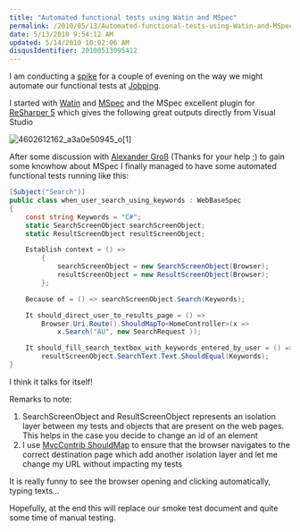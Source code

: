 ```yaml
---
title: "Automated functional tests using Watin and MSpec"
permalink: /2010/05/13/Automated-functional-tests-using-Watin-and-MSpec/
date: 5/13/2010 9:54:12 AM
updated: 5/14/2010 10:02:06 AM
disqusIdentifier: 20100513095412
---
```

I am conducting a [spike](http://searchsoftwarequality.techtarget.com/sDefinition/0,,sid92_gci1306773,00.html) for a couple of evening on the way we might automate our functional tests at [Jobping](http://www.jobping.com). 

I started with [Watin](http://watin.sourceforge.net/) and [MSpec](http://github.com/machine/machine.specifications) and the MSpec excellent plugin for [ReSharper 5](http://www.jetbrains.com/resharper/index.html) which gives the following great outputs directly from Visual Studio
<!-- more -->

![4602612162_a3a0e50945_o[1]](/images/4602612162_a3a0e50945_o%5B1%5D.png "4602612162_a3a0e50945_o[1]") 

After some discussion with [Alexander Groß](http://therightstuff.de/) (Thanks for your help ;) to gain some knowhow about MSpec I finally managed to have some automated functional tests running like this:

```csharp
[Subject("Search")]
public class when_user_search_using_keywords : WebBaseSpec
{     
    const string Keywords = "C#";
    static SearchScreenObject searchScreenObject;
    static ResultScreenObject resultScreenObject;

    Establish context = () =>
        {
            searchScreenObject = new SearchScreenObject(Browser);
            resultScreenObject = new ResultScreenObject(Browser);
        };

    Because of = () => searchScreenObject.Search(Keywords);

    It should_direct_user_to_results_page = () =>
        Browser.Uri.Route().ShouldMapTo<HomeController>(x =>
            x.Search("AU", new SearchRequest ));

    It should_fill_search_textbox_with_keywords_entered_by_user = () =>
        resultScreenObject.SearchText.Text.ShouldEqual(Keywords);
}
```
I think it talks for itself!

Remarks to note:

1.  SearchScreenObject and ResultScreenObject represents an isolation layer between my tests and objects that are present on the web pages. This helps in the case you decide to change an id of an element
2.  I use [MvcContrib ShouldMap](http://mvccontrib.codeplex.com/wikipage?title=TestHelper) to ensure that the browser navigates to the correct destination page which add another isolation layer and let me change my URL without impacting my tests  

It is really funny to see the browser opening and clicking automatically, typing texts… 

Hopefully, at the end this will replace our smoke test document and quite some time of manual testing.
